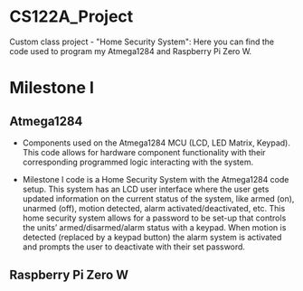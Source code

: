# CS122A_Project
Custom class project - "Home Security System": Here you can find the code used to program my Atmega1284 and Raspberry Pi Zero W.


# Milestone I

## Atmega1284
- Components used on the Atmega1284 MCU (LCD, LED Matrix, Keypad). This code allows for hardware component functionality with their corresponding programmed logic interacting with the system.

- Milestone I code is a Home Security System with the Atmega1284 code setup. This system has an LCD user interface where the user gets updated information on the current status of the system, like armed (on), unarmed (off), motion detected, alarm activated/deactivated, etc. This home security system allows for a password to be set-up that controls the units’ armed/disarmed/alarm status with a keypad. When motion is detected (replaced by a keypad button) the alarm system is activated and prompts the user to deactivate with their set password.

## Raspberry Pi Zero W
